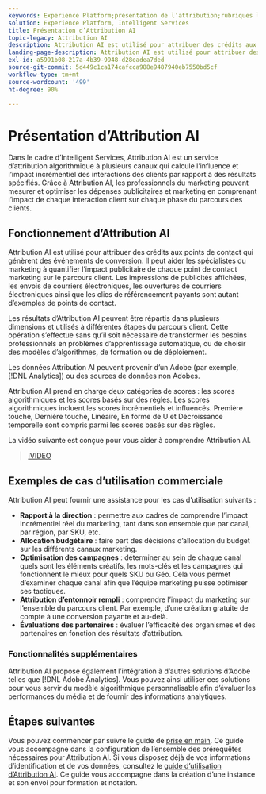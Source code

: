```yaml
---
keywords: Experience Platform;présentation de l’attribution;rubriques les plus consultées;AEM d’attribution;AEM d’attribution
solution: Experience Platform, Intelligent Services
title: Présentation d’Attribution AI
topic-legacy: Attribution AI
description: Attribution AI est utilisé pour attribuer des crédits aux points de contact qui génèrent des événements de conversion. Il peut aider les spécialistes du marketing à quantifier l’impact publicitaire de chaque point de contact marketing sur le parcours client. Les impressions de publicités affichées, les envois de courriers électroniques, les ouvertures de courriers électroniques ainsi que les clics de référencement payants sont autant d’exemples de points de contact.
landing-page-description: Attribution AI est utilisé pour attribuer des crédits aux points de contact qui génèrent des événements de conversion. Il peut aider les spécialistes du marketing à quantifier l’impact publicitaire de chaque point de contact marketing sur le parcours client.
exl-id: a5991b08-217a-4b39-9948-d28eadea7ded
source-git-commit: 5d449c1ca174cafcca988e9487940eb7550bd5cf
workflow-type: tm+mt
source-wordcount: '499'
ht-degree: 90%

---
```


# Présentation d’Attribution AI

Dans le cadre d’Intelligent Services, Attribution AI est un service d’attribution algorithmique à plusieurs canaux qui calcule l’influence et l’impact incrémentiel des interactions des clients par rapport à des résultats spécifiés. Grâce à Attribution AI, les professionnels du marketing peuvent mesurer et optimiser les dépenses publicitaires et marketing en comprenant l’impact de chaque interaction client sur chaque phase du parcours des clients.

## Fonctionnement d’Attribution AI

Attribution AI est utilisé pour attribuer des crédits aux points de contact qui génèrent des événements de conversion. Il peut aider les spécialistes du marketing à quantifier l’impact publicitaire de chaque point de contact marketing sur le parcours client. Les impressions de publicités affichées, les envois de courriers électroniques, les ouvertures de courriers électroniques ainsi que les clics de référencement payants sont autant d’exemples de points de contact.

Les résultats d’Attribution AI peuvent être répartis dans plusieurs dimensions et utilisés à différentes étapes du parcours client. Cette opération s’effectue sans qu’il soit nécessaire de transformer les besoins professionnels en problèmes d’apprentissage automatique, ou de choisir des modèles d’algorithmes, de formation ou de déploiement.

Les données Attribution AI peuvent provenir d’un Adobe (par exemple, [!DNL Analytics]) ou des sources de données non Adobes.

Attribution AI prend en charge deux catégories de scores : les scores algorithmiques et les scores basés sur des règles. Les scores algorithmiques incluent les scores incrémentiels et influencés. Première touche, Dernière touche, Linéaire, En forme de U et Décroissance temporelle sont compris parmi les scores basés sur des règles.

La vidéo suivante est conçue pour vous aider à comprendre Attribution AI.

>[!VIDEO](https://video.tv.adobe.com/v/32667?learn=on&quality=12)

## Exemples de cas d’utilisation commerciale

Attribution AI peut fournir une assistance pour les cas d’utilisation suivants :

- **Rapport à la direction** : permettre aux cadres de comprendre l’impact incrémentiel réel du marketing, tant dans son ensemble que par canal, par région, par SKU, etc.
- **Allocation budgétaire** : faire part des décisions d’allocation du budget sur les différents canaux marketing.
- **Optimisation des campagnes** : déterminer au sein de chaque canal quels sont les éléments créatifs, les mots-clés et les campagnes qui fonctionnent le mieux pour quels SKU ou Géo. Cela vous permet d’examiner chaque canal afin que l’équipe marketing puisse optimiser ses tactiques.
- **Attribution d’entonnoir rempli** : comprendre l’impact du marketing sur l’ensemble du parcours client. Par exemple, d’une création gratuite de compte à une conversion payante et au-delà.
- **Évaluations des partenaires** : évaluer l’efficacité des organismes et des partenaires en fonction des résultats d’attribution.

### Fonctionnalités supplémentaires

Attribution AI propose également l’intégration à d’autres solutions d’Adobe telles que [!DNL Adobe Analytics]. Vous pouvez ainsi utiliser ces solutions pour vous servir du modèle algorithmique personnalisable afin d’évaluer les performances du média et de fournir des informations analytiques.

## Étapes suivantes

Vous pouvez commencer par suivre le guide de [prise en main](./getting-started.md). Ce guide vous accompagne dans la configuration de l’ensemble des prérequêtes nécessaires pour Attribution AI. Si vous disposez déjà de vos informations d’identification et de vos données, consultez le [guide d’utilisation d’Attribution AI](./user-guide.md). Ce guide vous accompagne dans la création d’une instance et son envoi pour formation et notation.
